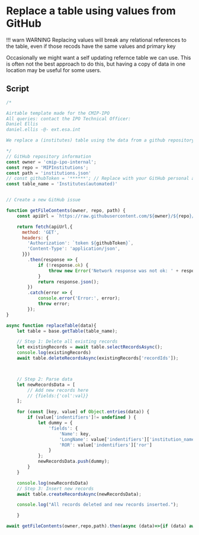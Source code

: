 # Replace a table using values from GitHub

!!! warn WARNING
    Replacing values will break any relational references to the table, even if those recods have the same values and primary key

Occasionally we might want a self updating refernce table we can use. This is often not the best approach to do this, but having a copy of data in one location may be useful for some users. 




## Script

```js 
/* 

Airtable template made for the CMIP-IPO
All queries: contact the IPO Technical Officer: 
Daniel Ellis
daniel.ellis -@- ext.esa.int

We replace a (institutes) table using the data from a github repository

*/
// GitHub repository information
const owner = 'cmip-ipo-internal';
const repo = 'MIPInstitutions';
const path = 'institutions.json'
// const githubToken = '******'; // Replace with your GitHub personal access token
const table_name = 'Institutes(automated)'


// Create a new GitHub issue

function getFileContents(owner, repo, path) {
    const apiUrl = `https://raw.githubusercontent.com/${owner}/${repo}/main/${path}`;;

    return fetch(apiUrl,{
      method: 'GET',
      headers: {
        'Authorization': `token ${githubToken}`,
        'Content-Type': 'application/json',
      }})
        .then(response => {
            if (!response.ok) {
                throw new Error('Network response was not ok: ' + response.statusText);
            }
            return response.json();
        })
        .catch(error => {
            console.error('Error:', error);
            throw error;
        });
}

async function replaceTable(data){
    let table = base.getTable(table_name);

    // Step 1: Delete all existing records
    let existingRecords = await table.selectRecordsAsync();
    console.log(existingRecords)
    await table.deleteRecordsAsync(existingRecords['recordIds']);



    // Step 2: Parse data 
    let newRecordsData = [
        // Add new records here
        // {fields:{'col':val}}
    ];

    for (const [key, value] of Object.entries(data)) {
        if (value['indentifiers']!= undefined ) {
            let dummy = {
                'fields': {
                    'Name': key,
                    'LongName': value['indentifiers']['institution_name'],
                    'ROR': value['indentifiers']['ror']
                }
            };
            newRecordsData.push(dummy);
        }
    }

    console.log(newRecordsData)
    // Step 3: Insert new records
    await table.createRecordsAsync(newRecordsData);

    console.log("All records deleted and new records inserted.");

    }

await getFileContents(owner,repo,path).then(async (data)=>{if (data) await replaceTable(data)}).catch(err=>console.error(err))

```